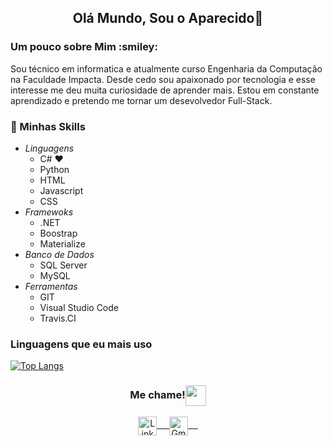 <h2 align="center">Olá Mundo, Sou o Aparecido👋</h2> 


<h3> Um pouco sobre Mim :smiley:</h3>
<p>Sou técnico em informatica e atualmente curso Engenharia da Computação na Faculdade Impacta. Desde cedo sou apaixonado por tecnologia e esse interesse me deu muita curiosidade de aprender mais. Estou em constante aprendizado e pretendo me tornar um desevolvedor Full-Stack.</p>

<h3> 🚀 Minhas Skills</h3>

- *Linguagens*
	- C# ❤️
	- Python
	- HTML
	- Javascript
	- CSS
- *Framewoks*
	- .NET
	- Boostrap
	- Materialize
- *Banco de Dados*
	- SQL Server
	- MySQL
- *Ferramentas*
	- GIT
	- Visual Studio Code
	- Travis.CI

<h3>Linguagens que eu mais uso</h3>

[![Top Langs](https://github-readme-stats.vercel.app/api/top-langs/?username=aparecido789&layout=compact)](https://github.com/anuraghazra/github-readme-stats)


<div align="center">
  <h3 align="center">Me chame!<img align="center" src="https://github.com/rajput2107/rajput2107/blob/master/Assets/Handshake.gif" height="33px" /></h3> 
</div>
<p align="center">
 <a href="https://www.linkedin.com/in/aparecido-francisco/" target="_blank">
  <img align="center" alt="LinkedIn" width="30px" src="https://www.vectorlogo.zone/logos/linkedin/linkedin-icon.svg" /> &nbsp; &nbsp;
 </a>
 <a href="mailto:aparecidofranciscosilva10@gmail.com" target="_blank">
  <img align="center" alt="Gmail" width="30px" src="https://www.flaticon.com/svg/static/icons/svg/281/281769.svg" /> &nbsp; &nbsp;
 </a>
  <br/>
</p>
